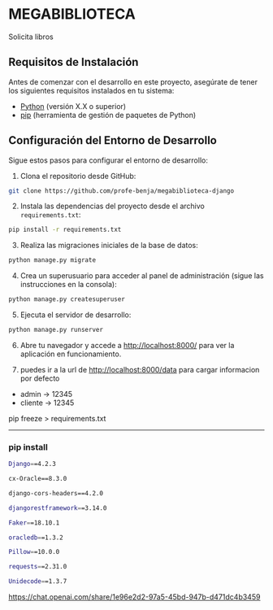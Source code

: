# MEGABIBLIOTECA

Solicita libros

## Requisitos de Instalación

Antes de comenzar con el desarrollo en este proyecto, asegúrate de tener los siguientes requisitos instalados en tu sistema:

- [Python](https://www.python.org/downloads/) (versión X.X o superior)
- [pip](https://pip.pypa.io/en/stable/installation/) (herramienta de gestión de paquetes de Python)

## Configuración del Entorno de Desarrollo

Sigue estos pasos para configurar el entorno de desarrollo:

1. Clona el repositorio desde GitHub:

```bash
git clone https://github.com/profe-benja/megabiblioteca-django
```

2. Instala las dependencias del proyecto desde el archivo `requirements.txt`:

```bash
pip install -r requirements.txt
```

3. Realiza las migraciones iniciales de la base de datos:

```bash
python manage.py migrate
```

4. Crea un superusuario para acceder al panel de administración (sigue las instrucciones en la consola):

```bash 
python manage.py createsuperuser
```

5. Ejecuta el servidor de desarrollo:

```bash
python manage.py runserver
```

6. Abre tu navegador y accede a [http://localhost:8000/](http://localhost:8000/) para ver la aplicación en funcionamiento.


7. puedes ir a la url de 
[http://localhost:8000/data](http://localhost:8000/data) para cargar informacion por defecto

- admin -> 12345
- cliente -> 12345


pip freeze > requirements.txt



--- 


### pip install 
```bash
Django==4.2.3

cx-Oracle==8.3.0

django-cors-headers==4.2.0

djangorestframework==3.14.0

Faker==18.10.1

oracledb==1.3.2

Pillow==10.0.0

requests==2.31.0

Unidecode==1.3.7
```


https://chat.openai.com/share/1e96e2d2-97a5-45bd-947b-d471dc4b3459
